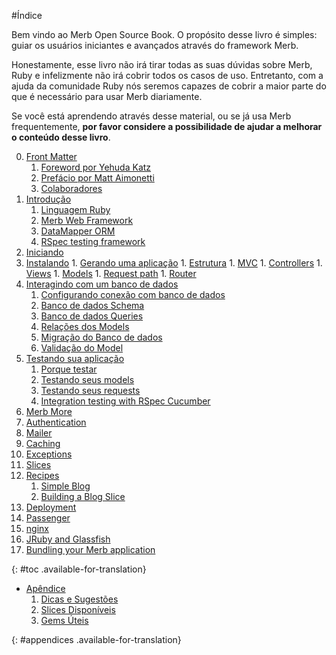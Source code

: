 #Índice

<div id="intro">
	<p>Bem vindo ao Merb Open Source Book. O propósito desse livro é simples: guiar os usuários iniciantes e avançados através do framework Merb.</p>
	<p>Honestamente, esse livro não irá tirar todas as suas dúvidas sobre Merb, Ruby e infelizmente não irá cobrir todos os casos de uso. Entretanto, com a ajuda da comunidade Ruby nós seremos capazes de cobrir a maior parte do que é necessário para usar Merb diariamente.</p>
	<p>Se você está aprendendo através desse material, ou se já usa Merb frequentemente, <strong>por favor considere a possibilidade de ajudar a melhorar o conteúdo desse livro</strong>.</p>
</div>

0. [Front Matter](/pt/front-matter)
	1. [Foreword por Yehuda Katz](/pt/front-matter/foreword)
	2. [Prefácio por Matt Aimonetti](/pt/front-matter/preface)
	3. [Colaboradores](/pt/front-matter/contributors)
1. [Introdução](/pt/introduction)
	1. [Linguagem Ruby](/pt/introduction/ruby)
	2. [Merb Web Framework](/pt/introduction/merb)
	3. [DataMapper ORM](/pt/introduction/datamapper)
	4. [RSpec testing framework](/pt/introduction/rspec)
2. [Iniciando](/pt/getting-started)
  1. [Instalando](/pt/getting-started/install-instructions)
	1. [Gerando uma aplicação](/pt/getting-started/generate-an-application)
	1. [Estrutura](/pt/getting-started/project-structure)
	1. [MVC](/pt/getting-started/mvc)
	1. [Controllers](/pt/getting-started/controllers)
	1. [Views](/pt/getting-started/views)
	1. [Models](/pt/getting-started/models)
	1. [Request path](/pt/getting-started/request-path)
	1. [Router](/pt/getting-started/router)
3. [Interagindo com um banco de dados](/pt/interacting-with-the-database)
	1. [Configurando conexão com banco de dados](/pt/interacting-with-the-database/dm-setting-up)
	1. [Banco de dados Schema](/pt/interacting-with-the-database/dm-schema)
	1. [Banco de dados Queries](/pt/interacting-with-the-database/dm-queries)
	1. [Relações dos Models](/pt/interacting-with-the-database/dm-relationships)
	1. [Migração do Banco de dados](/pt/interacting-with-the-database/dm-migrations)
	1. [Validação do Model](/pt/interacting-with-the-database/dm-validations)
4. [Testando sua aplicação](/pt/testing-your-application)
	1. [Porque testar](/pt/testing-your-application/why)
	1. [Testando seus models](/pt/testing-your-application/models)
	1. [Testando seus requests](/pt/testing-your-application/requests)
	1. [Integration testing with RSpec Cucumber](/pt/testing-your-application/cucumber)
5. [Merb More](/pt/merb-more)
  1. [Authentication](/pt/merb-more/authentication)
  1. [Mailer](/pt/merb-more/mailer)
  1. [Caching](/pt/merb-more/caching)
  1. [Exceptions](/pt/merb-more/exceptions)
  1. [Slices](/pt/merb-more/exceptions)
6. [Recipes](/pt/recipes)
	1. [Simple Blog](/pt/recipes/simple-blog)
	1. [Building a Blog Slice](/pt/recipes/blog-slice)
7. [Deployment](/pt/deployment)
  1. [Passenger](/pt/deployment/passenger)
  1. [nginx](/pt/deployment/nginx)
  1. [JRuby and Glassfish](/pt/deployment/jruby)
  1. [Bundling your Merb application](/pt/deployment/bundle)

{: #toc .available-for-translation}

* [Apêndice](/pt/appendix)
  1. [Dicas e Sugestões](/pt/appendix/hints-tips)
  1. [Slices Disponíveis](/pt/appendix/slices)
  1. [Gems Úteis](/pt/appendix/gems)

{: #appendices .available-for-translation}
